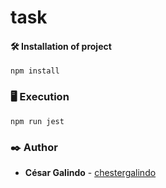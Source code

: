 # task

#### 🛠 Installation of project
```
npm install
```

### 🖥 Execution

```
npm run jest
```
### ✒️ Author

* **César Galindo** - [chestergalindo](https://github.com/chestergalindo)
